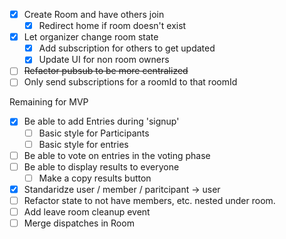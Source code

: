 - [x] Create Room and have others join
    - [x] Redirect home if room doesn't exist
- [x] Let organizer change room state
    - [x] Add subscription for others to get updated
    - [x] Update UI for non room owners
- [ ] ~~Refactor pubsub to be more centralized~~ 
- [ ] Only send subscriptions for a roomId to that roomId

Remaining for MVP

- [x] Be able to add Entries during 'signup'
    - [ ] Basic style for Participants
    - [ ] Basic style for entries
- [ ] Be able to vote on entries in the voting phase
- [ ] Be able to display results to everyone
    - [ ] Make a copy results button
- [x] Standaridze user / member / paritcipant -> user
- [ ] Refactor state to not have members, etc. nested under room. 
- [ ] Add leave room cleanup event
- [ ] Merge dispatches in Room